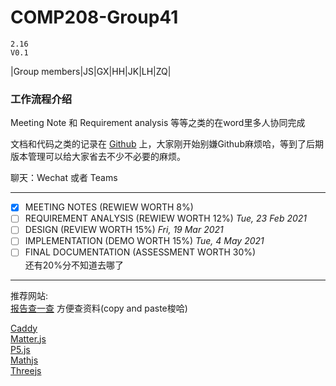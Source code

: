 # COMP208-Group41
 
`2.16`  
`V0.1`   

|Group members|JS|GX|HH|JK|LH|ZQ|


### 工作流程介绍

Meeting Note 和 Requirement analysis 等等之类的在word里多人协同完成          

文档和代码之类的记录在 [Github](https://github.com/MistyMoonR/COMP208-Group41) 上，大家刚开始别嫌Github麻烦哈，等到了后期版本管理可以给大家省去不少不必要的麻烦。

聊天：Wechat 或者 Teams

-----------

- [x] MEETING NOTES (REWIEW WORTH 8%)  
- [ ] REQUIREMENT ANALYSIS (REWIEW WORTH 12%) *Tue, 23 Feb 2021*
- [ ] DESIGN (REVIEW WORTH 15%) *Fri, 19 Mar 2021*
- [ ] IMPLEMENTATION (DEMO WORTH 15%) *Tue, 4 May 2021*
- [ ] FINAL DOCUMENTATION (ASSESSMENT WORTH 30%)    
还有20%分不知道去哪了

-----------



推荐网站:     
[报告查一查](http://report.seedsufe.com/#/report) 方便查资料(copy and paste梭哈)

[Caddy](https://caddyserver.com/)       
[Matter.js](https://brm.io/matter-js/)      
[P5.js](https://p5js.org/)       
[Mathjs](https://mathjs.org/)  
[Threejs](https://threejs.org/)
